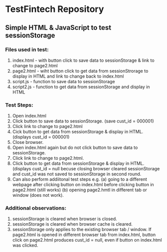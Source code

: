 # TestFintech Repository
## Simple HTML & JavaScript to test sessionStorage
### Files used in test:
1. index.html - with button click to save data to sessionStorage & link to change to page2.html
2. page2.html - wiht button click to get data from sessionStrorage to display in HTML and link to change back to index.html
3. script.js - function to save data to sessionStorage
4. script2.js - function to get data from sessionStorage and display in HTML
### Test Steps:
1. Open index.html
2. Click button to save data to sessionStorage. (save cust_id = 000001)
3. Click link to change to page2.html
4. Cick button to get data from sessionStorage & display in HTML. (displays cust_id = 000001)
5. Close browser.
6. Open index.html again but do not click button to save data to sessionStorage.
7. Click link to change to page2.html.
8. Click button to get data from sessionStorage & display in HTML.  (displays cust_id = null
   becuse closing browser cleared sessionStorage and cust_id was not saved to sessionStorage in second round.
9. Can also perform addiitonal test steps e.g. (a) going to a different webpage after clicking button on index.html before
   clicking button in page2.html (still works) (b) opening page2.hmtl in different tab or window (does not work).
### Additional observations:
1. sessionStorage is cleared when browser is closed.
2. sessionStorage is cleared when browser cache is cleared.
3. sessionStorage only applies to the existing browser tab / window.  If page2.html is opened in different browser tab from
   index.html, button click on page2.html produces cust_id = null, even if button on index.html was clicked. 
